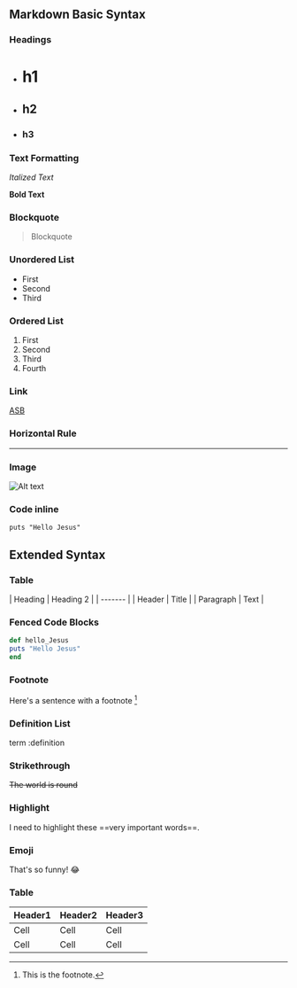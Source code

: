 ## Markdown Basic Syntax

### Headings
- # h1
- ## h2
- ### h3

### Text Formatting

*Italized Text*

**Bold Text**

### Blockquote
> Blockquote

### Unordered List
- First
- Second
- Third

### Ordered List
1. First
1. Second
1. Third
1. Fourth

### Link
[ASB](https://augustasportswear.com)

### Horizontal Rule
---

### Image
![Alt text](image.svg)

### Code inline
`puts "Hello Jesus"`

## Extended Syntax

### Table
| Heading | Heading 2 |
| ------- |
| Header | Title |
| Paragraph | Text |

### Fenced Code Blocks
```rb
def hello_Jesus
puts "Hello Jesus"
end
```
### Footnote
Here's a sentence with a footnote [^1]

[^1]: This is the footnote.

### Definition List
term
:definition

### Strikethrough
~~The world is round~~

### Highlight
I need to highlight these ==very important words==.

### Emoji
That's so funny! :joy:

### Table
| Header1 | Header2 | Header3 |
|---------|---------|---------|
| Cell | Cell | Cell |
| Cell | Cell | Cell |

